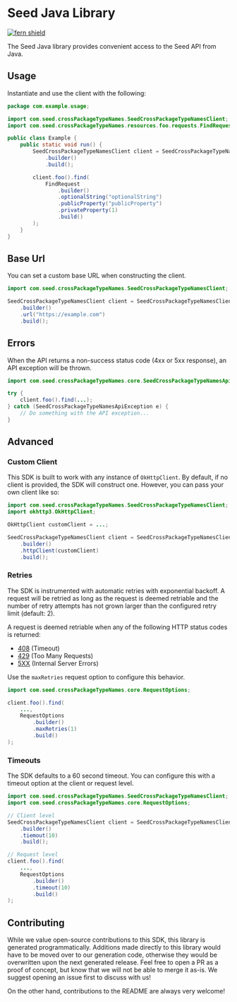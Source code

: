 # Seed Java Library

[![fern shield](https://img.shields.io/badge/%F0%9F%8C%BF-Built%20with%20Fern-brightgreen)](https://buildwithfern.com?utm_source=github&utm_medium=github&utm_campaign=readme&utm_source=Seed%2FJava)

The Seed Java library provides convenient access to the Seed API from Java.

## Usage

Instantiate and use the client with the following:

```java
package com.example.usage;

import com.seed.crossPackageTypeNames.SeedCrossPackageTypeNamesClient;
import com.seed.crossPackageTypeNames.resources.foo.requests.FindRequest;

public class Example {
    public static void run() {
        SeedCrossPackageTypeNamesClient client = SeedCrossPackageTypeNamesClient
            .builder()
            .build();

        client.foo().find(
            FindRequest
                .builder()
                .optionalString("optionalString")
                .publicProperty("publicProperty")
                .privateProperty(1)
                .build()
        );
    }
}
```

## Base Url

You can set a custom base URL when constructing the client.

```java
import com.seed.crossPackageTypeNames.SeedCrossPackageTypeNamesClient;

SeedCrossPackageTypeNamesClient client = SeedCrossPackageTypeNamesClient
    .builder()
    .url("https://example.com")
    .build();
```

## Errors

When the API returns a non-success status code (4xx or 5xx response), an API exception will be thrown.

```java
import com.seed.crossPackageTypeNames.core.SeedCrossPackageTypeNamesApiException;

try {
    client.foo().find(...);
} catch (SeedCrossPackageTypeNamesApiException e) {
    // Do something with the API exception...
}
```

## Advanced

### Custom Client

This SDK is built to work with any instance of `OkHttpClient`. By default, if no client is provided, the SDK will construct one. 
However, you can pass your own client like so:

```java
import com.seed.crossPackageTypeNames.SeedCrossPackageTypeNamesClient;
import okhttp3.OkHttpClient;

OkHttpClient customClient = ...;

SeedCrossPackageTypeNamesClient client = SeedCrossPackageTypeNamesClient
    .builder()
    .httpClient(customClient)
    .build();
```

### Retries

The SDK is instrumented with automatic retries with exponential backoff. A request will be retried as long
as the request is deemed retriable and the number of retry attempts has not grown larger than the configured
retry limit (default: 2).

A request is deemed retriable when any of the following HTTP status codes is returned:

- [408](https://developer.mozilla.org/en-US/docs/Web/HTTP/Status/408) (Timeout)
- [429](https://developer.mozilla.org/en-US/docs/Web/HTTP/Status/429) (Too Many Requests)
- [5XX](https://developer.mozilla.org/en-US/docs/Web/HTTP/Status/500) (Internal Server Errors)

Use the `maxRetries` request option to configure this behavior.

```java
import com.seed.crossPackageTypeNames.core.RequestOptions;

client.foo().find(
    ...,
    RequestOptions
        .builder()
        .maxRetries(1)
        .build()
);
```

### Timeouts

The SDK defaults to a 60 second timeout. You can configure this with a timeout option at the client or request level.

```java
import com.seed.crossPackageTypeNames.SeedCrossPackageTypeNamesClient;
import com.seed.crossPackageTypeNames.core.RequestOptions;

// Client level
SeedCrossPackageTypeNamesClient client = SeedCrossPackageTypeNamesClient
    .builder()
    .tiemout(10)
    .build();

// Request level
client.foo().find(
    ...,
    RequestOptions
        .builder()
        .timeout(10)
        .build()
);
```

## Contributing

While we value open-source contributions to this SDK, this library is generated programmatically.
Additions made directly to this library would have to be moved over to our generation code,
otherwise they would be overwritten upon the next generated release. Feel free to open a PR as
a proof of concept, but know that we will not be able to merge it as-is. We suggest opening
an issue first to discuss with us!

On the other hand, contributions to the README are always very welcome!